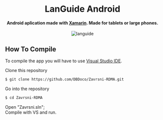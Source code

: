 <h1 align="center">
   LanGuide Android
  <br>
</h1>

<h4 align="center">Android aplication made with <a href="https://dotnet.microsoft.com/en-us/apps/xamarin" target="_blank">Xamarin</a>. Made for tablets or large phones.</h4>

<p align="center">
  <img src="https://media3.giphy.com/media/oeRa7lWq6DDRT8WPV5/giphy.gif?cid=790b7611f3935de902470c0cccf8e8e7f6b2ccd3fb0c80dd&rid=giphy.gif&ct=g" alt="languide" />
</p>

## How To Compile

To compile the app you will have to use <a href="https://visualstudio.microsoft.com/" target="_blank">Visual Studio IDE</a>.

Clone this repository
```bash
$ git clone https://github.com/DBDoco/Zavrsni-RDMA.git
```
Go into the repository
```bash
$ cd Zavrsni-RDMA
```
Open "Zavrsni.sln";<br>
Compile with VS and run.
